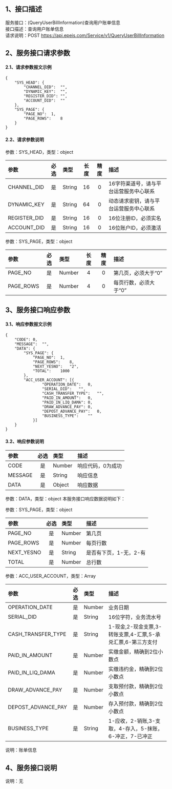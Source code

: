 ## 1、接口描述  
服务接口：(QueryUserBillInformation)查询用户账单信息  
接口描述：查询用户账单信息  
请求说明：POST https://api.epeis.com/Service/v1/QueryUserBillInformation  
  
## 2、服务接口请求参数  
#### 2.1、请求参数报文示例  
~~~  
{
	"SYS_HEAD":	{
		"CHANNEL_DID":	"",
		"DYNAMIC_KEY":	"",
		"REGISTER_DID":	"",
		"ACCOUNT_DID":	""
	},
	"SYS_PAGE":	{
		"PAGE_NO":	1,
		"PAGE_ROWS":	8
	}
}  
~~~  
#### 2.2、请求参数说明  
参数：SYS_HEAD，类型：object  
  
| 参数 | 必选 | 类型 | 长度 | 精度 | 描述 |  
| :----------------- | :----: | :-------- | :----: | :----: | :---------------- |  
| CHANNEL_DID | 是 | String | 16 | 0 | 16字符渠道号，请与平台运营服务中心联系 |  
| DYNAMIC_KEY | 是 | String | 64 | 0 | 动态请求密钥，请与平台运营服务中心联系 |  
| REGISTER_DID      |  是  | String   | 16 | 0 | 16位注册ID，必须实名 |  
| ACCOUNT_DID       |  是  | String   | 16 | 0 | 16位账户ID，必须激活 |  
  
参数：SYS_PAGE，类型：object  
  
| 参数 | 必选 | 类型 | 长度 | 精度 | 描述 |  
| :----------------- | :----: | :-------- | :----: | :----: | :---------------- |  
| PAGE_NO       |  是  | Number   | 4 | 0 | 第几页，必须大于“0” |  
| PAGE_ROWS     |  是  | Number   | 4 | 0 | 每页行数，必须大于“0” |  
  
  
## 3、服务接口响应参数  
#### 3.1、响应参数报文示例  
~~~  
{
	"CODE":	0,
	"MESSAGE":	"",
	"DATA":	{
		"SYS_PAGE":	{
			"PAGE_NO":	1,
			"PAGE_ROWS":	8,
			"NEXT_YESNO":	"2",
			"TOTAL":	1000
		},
		"ACC_USER_ACCOUNT":	[{
				"OPERATION_DATE":	0,
				"SERIAL_DID":	"",
				"CASH_TRANSFER_TYPE":	"",
				"PAID_IN_AMOUNT":	0,
				"PAID_IN_LIQ_DAMA":	0,
				"DRAW_ADVANCE_PAY":	0,
				"DEPOST_ADVANCE_PAY":	0,
				"BUSINESS_TYPE":	""
			}]
	}
}  
~~~  
#### 3.2、响应参数说明  
  
| 参数              | 必选 | 类型     | 描述             |  
| :----------------- | :----: | :-------- | :---------------- |  
| CODE | 是 | Number | 响应代码，0为成功 |  
| MESSAGE | 是 | String | 响应信息 |  
| DATA | 是 | Object | 响应数据 |  
  
参数：DATA，类型：object 本服务接口响应数据说明如下：  
  
参数：SYS_PAGE，类型：object  
  
| 参数              | 必选 | 类型     | 描述             |  
| :----------------- | :----: | :-------- | :---------------- |  
| PAGE_NO       |  是  | Number   | 第几页 |  
| PAGE_ROWS     |  是  | Number   | 每页行数 |  
| NEXT_YESNO    |  是  | String   | 是否有下页，1-无，2-有 |  
| TOTAL         |  是  | Number   | 总行数 |  
  
参数：ACC_USER_ACCOUNT，类型：Array  
  

| 参数              | 必选 | 类型     | 描述             |  
| :----------------- | :----: | :-------- | :---------------- |  
| OPERATION_DATE |  是  | Number   | 业务日期 |  
| SERIAL_DID |  是  | String   | 16位字符，业务流水号 |  
| CASH_TRANSFER_TYPE |  是  | String   | 1-现金,2-现金支票,3-转账支票,4-汇票,5-承兑汇票,6-第三方支付 |  
| PAID_IN_AMOUNT |  是  | Number   | 实缴金额，精确到2位小数点 |  
| PAID_IN_LIQ_DAMA |  是  | Number   | 实缴违约金，精确到2位小数点 |  
| DRAW_ADVANCE_PAY |  是  | Number   | 支取预付款，精确到2位小数点 |  
| DEPOST_ADVANCE_PAY |  是  | Number   | 存入预付款，精确到2位小数点 |  
| BUSINESS_TYPE |  是  | String   | 1-应收，2-销账,3-支取，4-存入，5-抹账，6-冲正，7-已冲正 |  
  
说明：账单信息  
## 4、服务接口说明  
说明：无  
